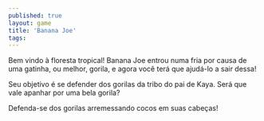```yaml
---
published: true
layout: game
title: 'Banana Joe'
tags: 
---
```

Bem vindo à floresta tropical!
Banana Joe entrou numa fria por causa de uma gatinha, ou melhor, gorila, e agora você terá que ajudá-lo a sair dessa!




Seu objetivo é se defender dos gorilas da tribo do pai de Kaya. Será que vale apanhar por uma bela gorila?

Defenda-se dos gorilas arremessando cocos em suas cabeças!

<a href="{{ site.baseurl }}/wp-content/uploads/2005/10/bj2.gif" rel="attachment wp-att-1952">
</a>
 



